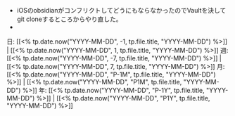 - iOSのobsidianがコンフリクトしてどうにもならなかったのでVaultを決してgit cloneするところからやり直した。
- 

日: [[<% tp.date.now("YYYY-MM-DD", -1, tp.file.title, "YYYY-MM-DD") %>]] | [[<% tp.date.now("YYYY-MM-DD", 1, tp.file.title, "YYYY-MM-DD") %>]]
週: [[<% tp.date.now("YYYY-MM-DD", -7, tp.file.title, "YYYY-MM-DD") %>]] | [[<% tp.date.now("YYYY-MM-DD", 7, tp.file.title, "YYYY-MM-DD") %>]]
月: [[<% tp.date.now("YYYY-MM-DD", "P-1M", tp.file.title, "YYYY-MM-DD") %>]] | [[<% tp.date.now("YYYY-MM-DD", "P1M", tp.file.title, "YYYY-MM-DD") %>]]
年: [[<% tp.date.now("YYYY-MM-DD", "P-1Y", tp.file.title, "YYYY-MM-DD") %>]] | [[<% tp.date.now("YYYY-MM-DD", "P1Y", tp.file.title, "YYYY-MM-DD") %>]]